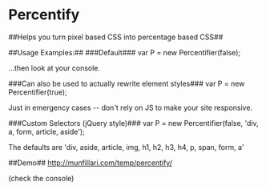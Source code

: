 Percentify
==========

##Helps you turn pixel based CSS into percentage based CSS##

##Usage Examples:##
###Default###
var P = new Percentifier(false);

...then look at your console.

###Can also be used to actually rewrite element styles###
var P = new Percentifier(true);

Just in emergency cases -- don't rely on JS to make your site responsive.

###Custom Selectors (jQuery style)###
var P = new Percentifier(false, 'div, a, form, article, aside');

The defaults are 'div, aside, article, img, h1, h2, h3, h4, p, span, form, a'

##Demo##
http://munfillari.com/temp/percentify/

(check the console)